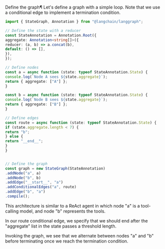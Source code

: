 Define the graph¶
Let's define a graph with a simple loop. Note that we use a conditional edge to implement a termination condition.

```typescript
import { StateGraph, Annotation } from "@langchain/langgraph";

// Define the state with a reducer
const StateAnnotation = Annotation.Root({
aggregate: Annotation<string[]>({
reducer: (a, b) => a.concat(b),
default: () => [],
}),
});

// Define nodes
const a = async function (state: typeof StateAnnotation.State) {
console.log(`Node A sees ${state.aggregate}`);
return { aggregate: ["A"] };
}

const b = async function (state: typeof StateAnnotation.State) {
console.log(`Node B sees ${state.aggregate}`);
return { aggregate: ["B"] };
}

// Define edges
const route = async function (state: typeof StateAnnotation.State) {
if (state.aggregate.length < 7) {
return "b";
} else {
return "__end__";
}
}


// Define the graph
const graph = new StateGraph(StateAnnotation)
.addNode("a", a)
.addNode("b", b)
.addEdge("__start__", "a")
.addConditionalEdges("a", route)
.addEdge("b", "a")
.compile();
```

This architecture is similar to a ReAct agent in which node "a" is a tool-calling model, and node "b" represents the tools.

In our route conditional edge, we specify that we should end after the "aggregate" list in the state passes a threshold length.

Invoking the graph, we see that we alternate between nodes "a" and "b" before terminating once we reach the termination condition.